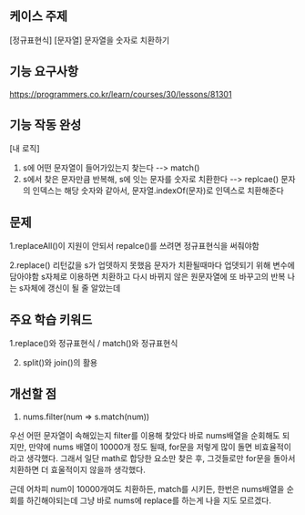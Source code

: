 ## 케이스 주제

[정규표현식] [문자열]
문자열을 숫자로 치환하기

## 기능 요구사항

https://programmers.co.kr/learn/courses/30/lessons/81301

## 기능 작동 완성

[내 로직]
1. s에 어떤 문자열이 들어가있는지 찾는다 --> match()
2. s에서 찾은 문자만큼 반복해, s에 잇는 문자를 숫자로 치환한다 --> replcae()
    문자의 인덱스는 해당 숫자와 같아서, 문자열.indexOf(문자)로 인덱스로 치환해준다

## 문제

1.replaceAll()이 지원이 안되서 repalce()를 쓰려면 정규표현식을 써줘야함

2.replace() 리턴값을 s가 업뎃하지 못했음 
    문자가 치환될때마다 업뎃되기 위해 변수에 담아야함 
    s자체로 이용하면 치환하고 다시 바뀌지 않은 원문자열에 또 바꾸고의 반복
    나는 s자체에 갱신이 될 줄 알았는데

## 주요 학습 키워드

1.replace()와 정규표현식 / match()와 정규표현식

2. split()와 join()의 활용

## 개선할 점

1. nums.filter(num => s.match(num))

우선 어떤 문자열이 속해있는지 filter를 이용해 찾았다
바로 nums배열을 순회해도 되지만, 
만약에 nums 배열이 10000개 정도 될때, for문을 저렇게 많이 돌면 비효율적이라고 생각했다.
그래서 일단 math로 합당한 요소만 찾은 후,
그것들로만 for문을 돌아서 치환하면 더 효울적이지 않을까 생각했다. 

근데 어차피 num이 10000개여도 치환하든, match를 시키든, 한번은 nums배열을 순회를 하긴해야되는데 그냥 바로 nums에 replace를 하는게 나을 지도 모르겠다. 
